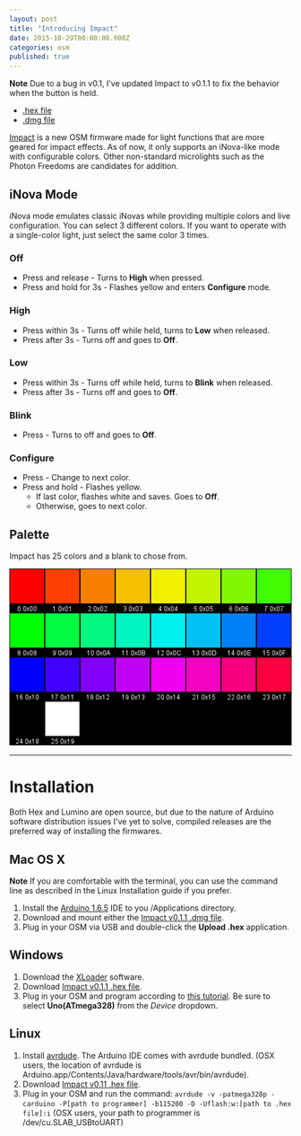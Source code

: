 ```yaml
---
layout: post
title: "Introducing Impact"
date: 2015-10-29T00:00:00.000Z
categories: osm
published: true
---
```

**Note** Due to a bug in v0.1, I've updated Impact to v0.1.1 to fix the behavior when the button is held.

* [.hex file](/firmwares/impact_v0_1_1_11.hex)
* [.dmg file](/firmwares/Impact%20v0.1.1%2011.dmg)


[Impact](http://github.com/iterati/impact/) is a new OSM firmware made for light functions that are more geared for impact effects. As of now, it only supports an iNova-like mode with configurable colors. Other non-standard microlights such as the Photon Freedoms are candidates for addition.

## iNova Mode

iNova mode emulates classic iNovas while providing multiple colors and live configuration. You can select 3 different colors. If you want to operate with a single-color light, just select the same color 3 times.

### Off

* Press and release - Turns to **High** when pressed.
* Press and hold for 3s - Flashes yellow and enters **Configure** mode.

### High

* Press within 3s - Turns off while held, turns to **Low** when released.
* Press after 3s - Turns off and goes to **Off**.

### Low

* Press within 3s - Turns off while held, turns to **Blink** when released.
* Press after 3s - Turns off and goes to **Off**.

### Blink

* Press - Turns to off and goes to **Off**.

### Configure

* Press - Change to next color.
* Press and hold - Flashes yellow.
  * If last color, flashes white and saves. Goes to **Off**.
  * Otherwise, goes to next color.


## Palette
Impact has 25 colors and a blank to chose from.

![Impact's Palette](/images/impact_palette.png)

----
# Installation
Both Hex and Lumino are open source, but due to the nature of Arduino software distribution issues I've yet to solve, compiled releases are the preferred way of installing the firmwares.

## Mac OS X
**Note** If you are comfortable with the terminal, you can use the command line as described in the Linux Installation guide if you prefer.

 1. Install the [Arduino 1.6.5](https://www.arduino.cc/Main/Software) IDE to you /Applications directory.
 2. Download and mount either the [Impact v0.1.1 .dmg file](/firmwares/Impact%20v0.1.1%2011.dmg).
 3. Plug in your OSM via USB and double-click the **Upload .hex** application.

## Windows
1. Download the [XLoader](http://russemotto.com/xloader/) software.
2. Download [Impact v0.1.1 .hex file](/firmwares/impact_v0_1_1_11.hex).
3. Plug in your OSM and program according to [this tutorial](https://liudr.wordpress.com/2013/03/03/load-compiled-binary-to-arduino-with-xloader/). Be sure to select **Uno(ATmega328)** from the *Device* dropdown.

## Linux
 1. Install [avrdude](http://www.nongnu.org/avrdude/). The Arduino IDE comes with avrdude bundled. (OSX users, the location of avrdude is Arduino.app/Contents/Java/hardware/tools/avr/bin/avrdude).
 2. Download [Impact v0.11 .hex file](/firmwares/impact_v0_1_1_11.hex).
 3. Plug in your OSM and run the command:
     `avrdude -v -patmega328p -carduino -P[path to programmer] -b115200 -D -Uflash:w:[path to .hex file]:i`
(OSX users, your path to programmer is /dev/cu.SLAB_USBtoUART)
